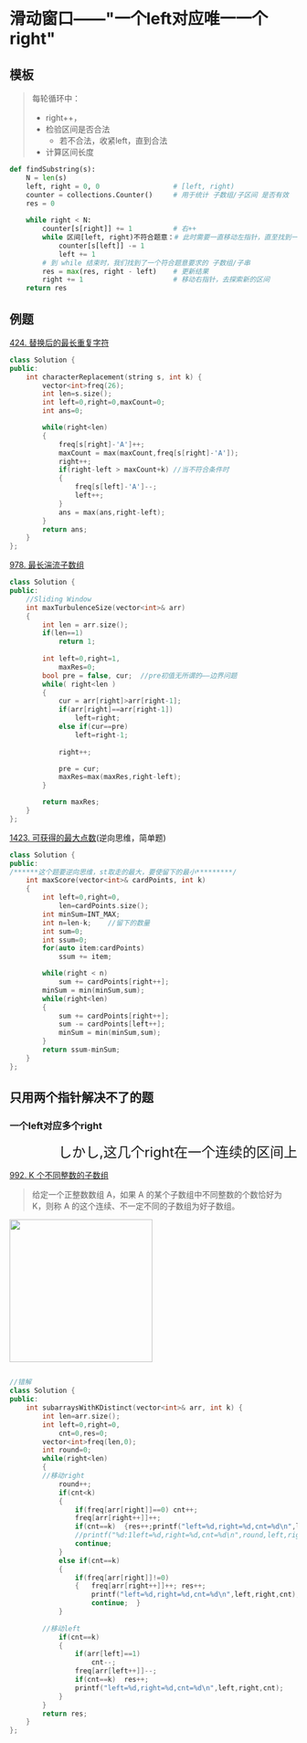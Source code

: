 # 滑动窗口——"一个left对应唯一一个right"

## 模板

> 每轮循环中：
>
> - right++，
> - 检验区间是否合法
>   - 若不合法，收紧left，直到合法
> - 计算区间长度

```python
def findSubstring(s):
    N = len(s)                          
    left, right = 0, 0                  # [left, right)
    counter = collections.Counter()     # 用于统计 子数组/子区间 是否有效
    res = 0                             
    
    while right < N:
        counter[s[right]] += 1          # 右++
        while 区间[left, right)不符合题意：# 此时需要一直移动左指针，直至找到一个符合题意的区间
            counter[s[left]] -= 1 
            left += 1
        # 到 while 结束时，我们找到了一个符合题意要求的 子数组/子串
        res = max(res, right - left)    # 更新结果
        right += 1                      # 移动右指针，去探索新的区间
    return res
```



## 例题

[424. 替换后的最长重复字符](https://leetcode-cn.com/problems/longest-repeating-character-replacement/)

```c++
class Solution {
public:
    int characterReplacement(string s, int k) {
        vector<int>freq(26);
        int len=s.size();
        int left=0,right=0,maxCount=0;
        int ans=0;

        while(right<len)
        {
            freq[s[right]-'A']++;
            maxCount = max(maxCount,freq[s[right]-'A']);
            right++;
            if(right-left > maxCount+k)	//当不符合条件时
            {
                freq[s[left]-'A']--;
                left++;
            }
            ans = max(ans,right-left);
        }
        return ans;
    }
};
```

[978. 最长湍流子数组](https://leetcode-cn.com/problems/longest-turbulent-subarray/)

```c++
class Solution {
public:
    //Sliding Window
    int maxTurbulenceSize(vector<int>& arr) 
    {
        int len = arr.size();
        if(len==1)
            return 1;
        
        int left=0,right=1,
            maxRes=0;
        bool pre = false, cur;	//pre初值无所谓的——边界问题
        while( right<len )
        {
            cur = arr[right]>arr[right-1];
            if(arr[right]==arr[right-1])
                left=right;
            else if(cur==pre)
                left=right-1;
            
            right++;

            pre = cur;
            maxRes=max(maxRes,right-left);
        }

        return maxRes;
    }
};
```

[1423. 可获得的最大点数](https://leetcode-cn.com/problems/maximum-points-you-can-obtain-from-cards/)(逆向思维，简单题)

```c++
class Solution {
public:
/******这个题要逆向思维，st取走的最大，要使留下的最小*********/
    int maxScore(vector<int>& cardPoints, int k) 
    {
        int left=0,right=0,
            len=cardPoints.size();
        int minSum=INT_MAX;
        int n=len-k;	//留下的数量
        int sum=0;
        int ssum=0;
        for(auto item:cardPoints)
            ssum += item;

        while(right < n)
            sum += cardPoints[right++];
        minSum = min(minSum,sum);
        while(right<len)
        {
            sum += cardPoints[right++];
            sum -= cardPoints[left++];
            minSum = min(minSum,sum);
        }
        return ssum-minSum;
    }
};
```



## 只用两个指针解决不了的题

### **一个left对应多个right**

<p align="right"><font size=5>しかし,这几个right在一个连续的区间上</font></p>

[992. K 个不同整数的子数组](https://leetcode-cn.com/problems/subarrays-with-k-different-integers/)

> 给定一个正整数数组 A，如果 A 的某个子数组中不同整数的个数恰好为 K，则称 A 的这个连续、不一定不同的子数组为好子数组。

<img src="https://pic.leetcode-cn.com/1612775858-VWbhYR-image.png" height=250px/>

```

```

```c++
//错解
class Solution {
public:
    int subarraysWithKDistinct(vector<int>& arr, int k) {
        int len=arr.size();
        int left=0,right=0,
            cnt=0,res=0;
        vector<int>freq(len,0);
        int round=0;
        while(right<len)
        {
        //移动right
            round++;
            if(cnt<k)
            {
                if(freq[arr[right]]==0) cnt++;
                freq[arr[right++]]++;
                if(cnt==k)  {res++;printf("left=%d,right=%d,cnt=%d\n",left,right,cnt);}
                //printf("%d:1left=%d,right=%d,cnt=%d\n",round,left,right,cnt);
                continue;
            }
            else if(cnt==k)
            {
                if(freq[arr[right]]!=0)
                {   freq[arr[right++]]++; res++; 
                    printf("left=%d,right=%d,cnt=%d\n",left,right,cnt);
                    continue;  }
            }
            
        //移动left
            if(cnt==k)
            {
                if(arr[left]==1)
                    cnt--;
                freq[arr[left++]]--;
                if(cnt==k)  res++;
                printf("left=%d,right=%d,cnt=%d\n",left,right,cnt);
            }
        }
        return res;
    }
};
```



